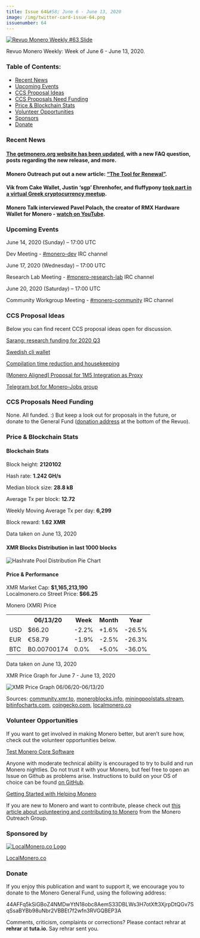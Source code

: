 ```yaml
---
title: Issue 64&#58; June 6 - June 13, 2020
image: /img/twitter-card-issue-64.png
issuenumber: 64
---
```

[<img src="/img/img-issue64.png" alt="Revuo Monero Weekly #63 Slide" class="img-lead">](/issue-64.html)

<p class="text-lead">Revuo Monero Weekly: Week of June 6 - June 13, 2020.</p>
<!--more-->

<h3>Table of Contents:</h3>
<ul class="contents">
    <li><a href="#news">Recent News</a></li>
    <li><a href="#events">Upcoming Events</a></li>
    <li><a href="#ideas">CCS Proposal Ideas</a></li>
    <li><a href="#proposals">CCS Proposals Need Funding</a></li>
    <li><a href="#stats">Price & Blockchain Stats</a></li>
    <li><a href="#volunteer">Volunteer Opportunities</a></li>
    <li><a href="#sponsor">Sponsors</a></li>
    <li><a href="#donate">Donate</a></li>
</ul>

<h3 id="news">Recent News</h3>

<div class="newsbyte">
    <h4><a href="https://www.reddit.com/r/Monero/comments/h86mof/getmoneroorg_updated_1_new_user_guide_1/" target="_blank">The getmonero.org website has been updated</a>, with a new FAQ question, posts regarding the new release, and more.</h4>
</div>

<div class="newsbyte">
    <h4>Monero Outreach put out a new article: <a href="https://www.monerooutreach.org/stories/the-tool-for-renewal.html" target="_blank">“The Tool for Renewal”</a>.</h4>
</div>

<div class="newsbyte">
    <h4>Vik from Cake Wallet, Justin ‘sgp’ Ehrenhofer, and fluffypony <a href="https://youtu.be/GH3bQdW2D1U" target="_blank">took part in a virtual Greek cryptocurrency meetup</a>.</h4>
</div>

<div class="newsbyte">
    <h4>Monero Talk interviewed Pavel Polach, the creator of RMX Hardware Wallet for Monero - <a href="https://youtu.be/uzmQK9v7xPQ" target="_blank">watch on YouTube</a>.</h4>
</div>


<h3 id="events">Upcoming Events</h3>

<div class="event">
    <p class="date" markdown="1">June 14, 2020 (Sunday) – 17:00 UTC</p>
    <p markdown="1">Dev Meeting - <a href="irc://chat.freenode.net/#monero-dev" target="_blank">#monero-dev</a> IRC channel</p>
</div>

<div class="event">
    <p class="date" markdown="1">June 17, 2020 (Wednesday) – 17:00 UTC</p>
    <p markdown="1">Research Lab Meeting - <a href="irc://chat.freenode.net/#monero-research-lab" target="_blank">#monero-research-lab</a> IRC channel</p>
</div>

<div class="event">
    <p class="date" markdown="1">June 20, 2020 (Saturday) – 17:00 UTC</p>
    <p markdown="1">Community Workgroup Meeting - <a href="irc://chat.freenode.net/#monero-community" target="_blank">#monero-community</a> IRC channel</p>
</div>

<h3 id="ideas">CCS Proposal Ideas</h3>

<p>Below you can find recent CCS proposal ideas open for discussion.</p>

<div class="proposal">
<p><a href="https://repo.getmonero.org/monero-project/ccs-proposals/-/merge_requests/148" target="_blank">Sarang: research funding for 2020 Q3</a></p>
</div>

<div class="proposal">
<p><a href="https://repo.getmonero.org/monero-project/ccs-proposals/-/merge_requests/147" target="_blank">Swedish cli wallet</a></p>
</div>

<div class="proposal">
<p><a href="https://repo.getmonero.org/monero-project/ccs-proposals/-/merge_requests/138" target="_blank">Compilation time reduction and housekeeping</a></p>
</div>

<div class="proposal">
<p><a href="https://repo.getmonero.org/monero-project/ccs-proposals/-/merge_requests/127" target="_blank">[Monero Aligned] Proposal for 1M5 Integration as Proxy</a></p>
</div>

<div class="proposal">
<p><a href="https://repo.getmonero.org/monero-project/ccs-proposals/merge_requests/91" target="_blank">Telegram bot for Monero-Jobs group</a></p>
</div>

<h3 id="proposals">CCS Proposals Need Funding</h3>

None. All funded. :) But keep a look out for proposals in the future, or donate to the General Fund (<a href="#donate">donation address</a> at the bottom of the Revuo).

<h3 id="stats">Price & Blockchain Stats</h3>

<h4 class="stat">Blockchain Stats</h4>

<div class="bcstats">
    <p>Block height: <b>2120102</b></p>
    <p>Hash rate: <b>1.242 GH/s</b></p>
    <p>Median block size: <b>28.8 kB</b></p>
    <p>Average Tx per block: <b>12.72</b></p>
    <p>Weekly Moving Average Tx per day: <b>6,299</b></p>
    <p>Block reward: <b>1.62 XMR</b></p>
</div>
<p class="note">Data taken on June 13, 2020</p>

<h4 class="stat">XMR Blocks Distribution in last 1000 blocks</h4>
<p><img src="/img/hashrate-pool-distribution-06131.png" alt="Hashrate Pool Distribution Pie Chart"/></p>

<h4 class="stat">Price & Performance</h4>

<div class="price-intro">XMR Market Cap: <b>$1,165,213,190</b><br>Localmonero.co Street Price: <b>$66.25</b></div>

<p class="table-title">Monero (XMR) Price</p>
<table class="price-table">
  <tr class="row1">
    <th></th>
    <th>06/13/20</th>
    <th>Week</th>
    <th>Month</th>
    <th>Year</th>
  </tr>
  <tr>
    <td data-th="XMR to">USD</td>
    <td data-th="06/13/20">$66.20</td>
    <td data-th="Week" class="red">-2.2%</td>
    <td data-th="Month" class="green">+1.6%</td>
    <td data-th="Year" class="red">-26.5%</td>
  </tr>
  <tr class="row3">
    <td data-th="XMR to">EUR</td>
    <td data-th="06/13/20">€58.79</td>
    <td data-th="Week" class="red">-1.9%</td>
    <td data-th="Month" class="red">-2.5%</td>
    <td data-th="Year" class="red">-26.3%</td>
  </tr>
  <tr>
    <td data-th="XMR to">BTC</td>
    <td data-th="06/13/20">B0.00700174</td>
    <td data-th="Week" class="green">0.0%</td>
    <td data-th="Month" class="green">+5.0%</td>
    <td data-th="Year" class="red">-36.0%</td>
  </tr>
</table>
<p class="note">Data taken on June 13, 2020</p>

<p class="table-title">XMR Price Graph for June 7 - June 13, 2020</p>

![XMR Price Graph 06/06/20-06/13/20](/img/weekly-chart-06131.png "XMR Price Graph 06/06/20-06/13/20") 

Sources: <a href="https://community.xmr.to/explorer/mainnet/" target="_blank">community.xmr.to</a>, <a href="https://moneroblocks.info/stats/transaction-stats" target="_blank">moneroblocks.info</a>, <a href="https://miningpoolstats.stream/monero" target="_blank">miningpoolstats.stream</a>, <a href="https://bitinfocharts.com/monero/" target="_blank">bitinfocharts.com</a>, <a href="https://www.coingecko.com/" target="_blank">coingecko.com</a>, <a href="https://localmonero.co/" target="_blank">localmonero.co</a>

<h3 id="volunteer">Volunteer Opportunities</h3>

<p>If you want to get involved in making Monero better, but aren’t sure how, check out the volunteer opportunities below.</p>

<div class="newsbyte">
    <p class="date"><a href="https://github.com/monero-project/monero" target="_blank">Test Monero Core Software</a></p>
    <p>Anyone with moderate technical ability is encouraged to try to build and run Monero nightlies. Do not trust it with your Monero, but feel free to open an Issue on Github as problems arise. Instructions to build on your OS of choice can be found <a href="https://github.com/monero-project/monero#compiling-monero-from-source" target="_blank">on GitHub</a>. </p>
</div>

<div class="newsbyte">
    <p class="date"><a href="https://github.com/monero-project/monero" target="_blank">Getting Started with Helping Monero</a></p>
    <p>If you are new to Monero and want to contribute, please check out <a href="https://www.monerooutreach.org/stories/getting-started-helping-monero.php" target="_blank">this article about volunteering and contributing to Monero</a> from the Monero Outreach Group. </p>
</div>

<h3 id="sponsor">Sponsored by</h3>

<p><a href="https://localmonero.co/" target="_blank"><img src="/img/localmonero-logo.png" alt="LocalMonero.co Logo" class="localmonero"></a></p>

<p class="text-center"><a href="https://localmonero.co/" target="_blank">LocalMonero.co</a></p>

<h3 id="donate">Donate</h3>

<p markdown="1">If you enjoy this publication and want to support it, we encourage you to donate to the Monero General Fund, using the following address:</p>

<p class="address" markdown="1">44AFFq5kSiGBoZ4NMDwYtN18obc8AemS33DBLWs3H7otXft3XjrpDtQGv7SqSsaBYBb98uNbr2VBBEt7f2wfn3RVGQBEP3A</p>

<!--p><a href="monero:44AFFq5kSiGBoZ4NMDwYtN18obc8AemS33DBLWs3H7otXft3XjrpDtQGv7SqSsaBYBb98uNbr2VBBEt7f2wfn3RVGQBEP3A" class="qr"><img src="/img/donate-monero.png"></a></p-->

Comments, criticism, complaints or corrections? Please contact rehrar at **rehrar** at **tuta.io**. Say rehrar sent you.